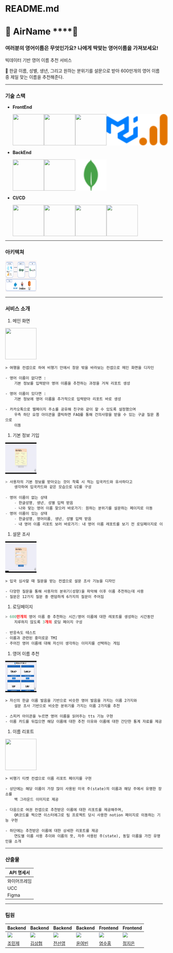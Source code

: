 # README.md

# 🛫 AirName ****🛬

### 여러분의 영어이름은 무엇인가요? 나에게 딱맞는 영어이름을 가져보세요!

빅데이터 기반 영어 이름 추천 서비스

<aside>
📝 한글 이름, 성별, 생년, 그리고 원하는 분위기를 설문으로 받아 600만개의 영어 이름 중 제일 맞는 이름을 추천해준다.

</aside>

---

### 기술 스택

- **FrontEnd**
    
    <div style="display: flex; align-items: flex-start;"><img src="[https://techstack-generator.vercel.app/js-icon.svg](https://techstack-generator.vercel.app/js-icon.svg)" width="100" height="100"><img src="[https://techstack-generator.vercel.app/react-icon.svg](https://techstack-generator.vercel.app/react-icon.svg)" width="100" height="100"><img src="[https://techstack-generator.vercel.app/prettier-icon.svg](https://techstack-generator.vercel.app/prettier-icon.svg)" width="100" height="100"><img src="./images/materialUI_icon.svg" width="100" height="100"><img src="./images/GA_icon.svg" width="100" height="100"></div>
    
- **BackEnd**
    
    <div style="display: flex; align-items: flex-start;"><img src="[https://techstack-generator.vercel.app/python-icon.svg](https://techstack-generator.vercel.app/js-icon.svg)" width="100" height="100"><img src="[https://techstack-generator.vercel.app/django-icon.svg](https://techstack-generator.vercel.app/ts-icon.svg)" width="100" height="100"><img src="./images/mongodb_icon.svg" width="100" height="100"></div>
    
- **CI/CD**
    
    <div style="display: flex; align-items: flex-start;"><img src="[https://techstack-generator.vercel.app/docker-icon.svg](https://techstack-generator.vercel.app/js-icon.svg)" width="100" height="100"><img src="[https://techstack-generator.vercel.app/nginx-icon.svg](https://techstack-generator.vercel.app/ts-icon.svg)" width="100" height="100"><img src="[https://techstack-generator.vercel.app/aws-icon.svg](https://techstack-generator.vercel.app/ts-icon.svg)" width="100" height="100"><img src="[https://upload.wikimedia.org/wikipedia/commons/thumb/e/e9/Jenkins_logo.svg/339px-Jenkins_logo.svg.png?20120629215426](https://upload.wikimedia.org/wikipedia/commons/thumb/e/e9/Jenkins_logo.svg/339px-Jenkins_logo.svg.png?20120629215426)" width="100" height="100"></div>
    

---

### 아키텍쳐

<img src="./images/arc.png" width="100" height="100">

---

### 서비스 소개

1. 메인 화면

<img src="./images/service1.gif" width="100" height="100">

```
> 여행을 컨셉으로 하여 비행기 안에서 창문 밖을 바라보는 컨셉으로 메인 화면을 디자인

- 영어 이름이 없다면 :
	기본 정보를 입력받아 영어 이름을 추천하는 과정을 거쳐 리포트 생성

- 영어 이름이 있다면 :
	기본 정보에 영어 이름을 추가적으로 입력받아 리포트 바로 생성

- 카카오톡으로 웹페이지 주소를 공유해 친구와 같이 할 수 있도록 설정했으며
	우측 하단 요정 아이콘을 클릭하면 FAQ를 통해 건의사항을 받을 수 있는 구글 질문 폼으로 
	이동
```

1. 기본 정보 기입

<img src="./images/service2.gif" width="100" height="100">

```jsx
> 사용자의 기본 정보를 받아오는 것이 착륙 시 적는 입국카드와 유사하다고
	생각하여 입국카드와 같은 모습으로 UI를 구성

- 영어 이름이 없는 상태
	- 한글성명, 생년, 성별 입력 받음
	- 나와 맞는 영어 이름 찾으러 바로가기: 원하는 분위기를 설문하는 페이지로 이동
- 영어 이름이 있는 상태
	- 한글성명, 영어이름, 생년, 성별 입력 받음
	- 내 영어 이름 리포트 보러 바로가기: 내 영어 이름 레포트를 보기 전 로딩페이지로 이동 
```

1. 설문 조사

<img src="./images/service3.gif" width="100" height="100">

```
> 입국 심사할 때 질문을 받는 컨셉으로 설문 조사 기능을 디자인

- 다양한 질문을 통해 사용자의 분위기(성향)을 파악해 이후 이름 추천하는데 사용
- 질문은 12가지 질문 중 랜덤하게 6가지의 질문이 주어짐
```

1. 로딩페이지

```jsx
> 600만개의 영어 이름 중 추천하는 시간/영어 이름에 대한 레포트를 생성하는 시간동안
	지루하지 않도록 3개의 로딩 페이지 구성

- 반응속도 테스트
- 이름과 관련된 흥미로운 TMI
- 주어진 영어 이름에 대해 자신이 생각하는 이미지를 선택하는 게임
```

1. 영어 이름 추천

<img src="./images/service5.gif" width="100" height="100">

```
> 자신의 한글 이름 발음을 기반으로 비슷한 영어 발음을 가지는 이름 2가지와
	설문 조사 기반으로 비슷한 분위기를 가지는 이름 2가지를 추천

- 스피커 아이콘을 누르면 영어 이름을 읽어주는 tts 기능 구현
- 이름 카드를 뒤집으면 해당 이름에 대한 추천 이유와 이름에 대한 간단한 통계 자료를 제공
```

1. 이름 리포트

<img src="./images/service6.gif" width="100" height="100">

```
> 비행기 티켓 컨셉으로 이름 리포트 페이지를 구현

- 상단에는 해당 이름이 가장 많이 사용된 미국 주(state)의 이름과 해당 주에서 유명한 장소를
	백 그라운드 이미지로 제공

- 다음으로 여권 컨셉으로 추천받은 이름에 대한 리포트를 제공해주며, 
	QR코드를 찍으면 이스터에그로 팀 프로젝트 당시 사용한 notion 페이지로 이동하는 기능 구현

- 하단에는 추천받은 이름에 대한 상세한 리포트를 제공
	연도별 이름 사용 추이와 이름의 뜻, 자주 사용된 주(state), 동일 이름을 가진 유명인을 소개
```

---

### 산출물

| API 명세서 |
| --- |
| 와이어프레임 |
| UCC |
| Figma |

---

### 팀원

| Backend | Backend | Backend |  Backend | Frontend | Frontend |
| --- | --- | --- | --- | --- | --- |
| <img src="https://github.com/minje0204.png" width="200"> | <img src="https://github.com/rotter9027.png" width="200"> | <img src="https://github.com/sally2596.png" width="200">| <img src="https://github.com/YunYeoBeen.png" width="200">|<img src="https://github.com/2riing.png" width="200"> | <img src="https://github.com/zzz0105.png" width="200">|
| [조민제](https://github.com/minje0204)| [김상협](https://github.com/rotter9027) | [전선영](https://github.com/sally2596)| [윤여빈](https://github.com/YunYeoBeen)  | [염수홍](https://github.com/2riing) | [정지은](https://github.com/zzz0105) |
